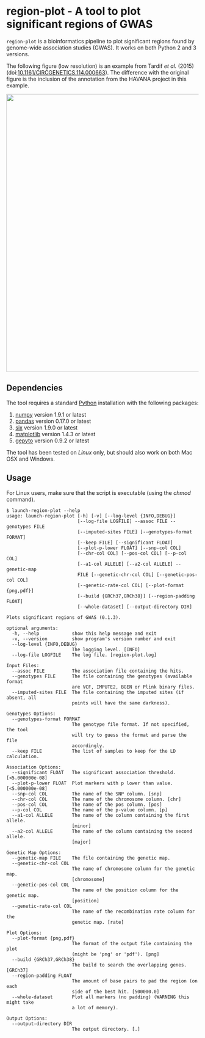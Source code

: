 # region-plot - A tool to plot significant regions of GWAS

`region-plot` is a bioinformatics pipeline to plot significant regions found by
genome-wide association studies (GWAS). It works on both Python 2 and 3
versions.

The following figure (low resolution) is an example from Tardif *et al.* (2015)
(doi:[10.1161/CIRCGENETICS.114.000663](http://dx.doi.org/10.1161/CIRCGENETICS.114.000663)).
The difference with the original figure is the inclusion of the annotation from
the HAVANA project in this example.

<img src=https://raw.github.com/pgxcentre/region-plot/master/example.png width=728 />

## Dependencies

The tool requires a standard [Python](http://python.org/) installation with the
following packages:

1. [numpy](http://www.numpy.org/) version 1.9.1 or latest
2. [pandas](http://pandas.pydata.org/) version 0.17.0 or latest
3. [six](http://pythonhosted.org/six/) version 1.9.0 or latest
4. [matplotlib](http://matplotlib.org/) version 1.4.3 or latest
5. [gepyto](https://github.com/legaultmarc/gepyto) version 0.9.2 or latest

The tool has been tested on *Linux* only, but should also work on both Mac OSX
and Windows.

## Usage

For Linux users, make sure that the script is executable (using the *chmod*
command).

```console
$ launch-region-plot --help
usage: launch-region-plot [-h] [-v] [--log-level {INFO,DEBUG}]
                          [--log-file LOGFILE] --assoc FILE --genotypes FILE
                          [--imputed-sites FILE] [--genotypes-format FORMAT]
                          [--keep FILE] [--significant FLOAT]
                          [--plot-p-lower FLOAT] [--snp-col COL]
                          [--chr-col COL] [--pos-col COL] [--p-col COL]
                          [--a1-col ALLELE] [--a2-col ALLELE] --genetic-map
                          FILE [--genetic-chr-col COL] [--genetic-pos-col COL]
                          [--genetic-rate-col COL] [--plot-format {png,pdf}]
                          [--build {GRCh37,GRCh38}] [--region-padding FLOAT]
                          [--whole-dataset] [--output-directory DIR]

Plots significant regions of GWAS (0.1.3).

optional arguments:
  -h, --help            show this help message and exit
  -v, --version         show program's version number and exit
  --log-level {INFO,DEBUG}
                        The logging level. [INFO]
  --log-file LOGFILE    The log file. [region-plot.log]

Input Files:
  --assoc FILE          The association file containing the hits.
  --genotypes FILE      The file containing the genotypes (available format
                        are VCF, IMPUTE2, BGEN or Plink binary files.
  --imputed-sites FILE  The file containing the imputed sites (if absent, all
                        points will have the same darkness).

Genotypes Options:
  --genotypes-format FORMAT
                        The genotype file format. If not specified, the tool
                        will try to guess the format and parse the file
                        accordingly.
  --keep FILE           The list of samples to keep for the LD calculation.

Association Options:
  --significant FLOAT   The significant association threshold. [<5.000000e-08]
  --plot-p-lower FLOAT  Plot markers with p lower than value. [<5.000000e-08]
  --snp-col COL         The name of the SNP column. [snp]
  --chr-col COL         The name of the chromosome column. [chr]
  --pos-col COL         The name of the pos column. [pos]
  --p-col COL           The name of the p-value column. [p]
  --a1-col ALLELE       The name of the column containing the first allele.
                        [minor]
  --a2-col ALLELE       The name of the column containing the second allele.
                        [major]

Genetic Map Options:
  --genetic-map FILE    The file containing the genetic map.
  --genetic-chr-col COL
                        The name of chromosome column for the genetic map.
                        [chromosome]
  --genetic-pos-col COL
                        The name of the position column for the genetic map.
                        [position]
  --genetic-rate-col COL
                        The name of the recombination rate column for the
                        genetic map. [rate]

Plot Options:
  --plot-format {png,pdf}
                        The format of the output file containing the plot
                        (might be 'png' or 'pdf'). [png]
  --build {GRCh37,GRCh38}
                        The build to search the overlapping genes. [GRCh37]
  --region-padding FLOAT
                        The amount of base pairs to pad the region (on each
                        side of the best hit. [500000.0]
  --whole-dataset       Plot all markers (no padding) (WARNING this might take
                        a lot of memory).

Output Options:
  --output-directory DIR
                        The output directory. [.]
```
